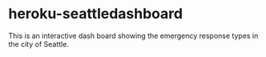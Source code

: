 # heroku-seattledashboard
This is an interactive dash board showing the emergency response types in the city of Seattle.
